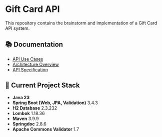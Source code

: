 # Gift Card API

This repository contains the brainstorm and implementation of a Gift Card API system.

## 📚 Documentation

- [API Use Cases](docs/use-cases.md)
- [Architecture Overview](docs/architecture.md)
- [API Specification](docs/api-spec.md)

## 🔧 Current Project Stack

- **Java 23**
- **Spring Boot (Web, JPA, Validation)** 3.4.3
- **H2 Database** 2.3.232
- **Lombok** 1.18.36
- **Maven** 3.9.9
- **Springdoc** 2.8.6
- **Apache Commons Validator** 1.7